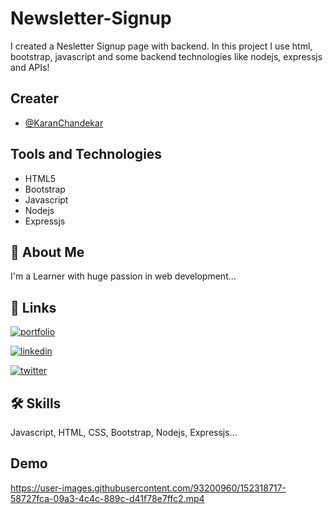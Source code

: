 
# Newsletter-Signup

I created a Nesletter Signup page with backend. In this project I use html, bootstrap, javascript and some backend technologies like nodejs, expressjs and APIs!


## Creater

- [@KaranChandekar](https://github.com/KaranChandekar)


## Tools and Technologies

- HTML5
- Bootstrap
- Javascript
- Nodejs
- Expressjs


## 🚀 About Me
I'm a Learner with huge passion in web development...


## 🔗 Links
[![portfolio](https://img.shields.io/badge/my_portfolio-000?style=for-the-badge&logo=ko-fi&logoColor=white)](https://portfolio-me-karanchandekar.vercel.app/)

[![linkedin](https://img.shields.io/badge/linkedin-0A66C2?style=for-the-badge&logo=linkedin&logoColor=white)](https://www.linkedin.com/in/karan-chandekar-a87263219/)

[![twitter](https://img.shields.io/badge/twitter-1DA1F2?style=for-the-badge&logo=twitter&logoColor=white)](https://twitter.com/karan_chandekar)


## 🛠 Skills
Javascript, HTML, CSS, Bootstrap, Nodejs, Expressjs...


## Demo

https://user-images.githubusercontent.com/93200960/152318717-58727fca-09a3-4c4c-889c-d41f78e7ffc2.mp4
